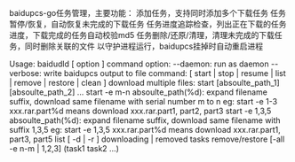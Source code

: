 baidupcs-go任务管理，主要功能：
    添加任务，支持同时添加多个下载任务
    任务暂停/恢复，自动恢复未完成的下载任务
    任务进度追踪检查，列出正在下载的任务进度，下载完成的任务自动校验md5
    任务删除/还原/清理，清理未完成的下载任务，同时删除关联的文件
    以守护进程运行，baidupcs挂掉时自动重启进程

Usage: baidudld [ option ] command
    option:
    --daemon: run as daemon
    --verbose: write baidupcs output to file
    command: [ start | stop | resume | list | remove | restore | clean ]
    download multiple files: start [absoulte_path_1] [absoulte_path_2] ...
    start -e m-n absoulte_path(%d): expand filename suffix, download same filename with serial number m to n
    eg: start -e 1-3 xxx.rar.part%d means download xxx.rar.part1, part2, part3
    start -e 1,3,5 absoulte_path(%d): expand filename suffix, download same filename with suffix 1,3,5
    eg: start -e 1,3,5 xxx.rar.part%d means download xxx.rar.part1, part3, part5
    list [ -d | -r ] downloading | removed tasks
    remove/restore [-all -e n-m | 1,2,3] (task1 task2 ...)
